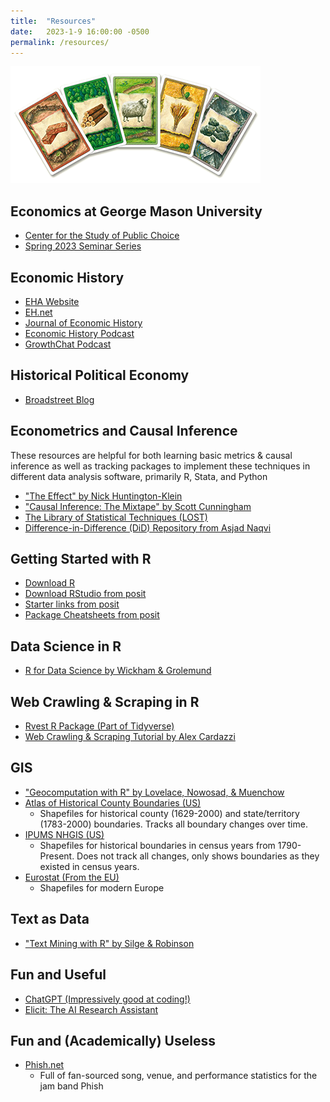 ```yaml
---
title:  "Resources"
date:   2023-1-9 16:00:00 -0500
permalink: /resources/
---
```


![Settlers Resources](/assets/images/catan_resources.png "Settlers Resources")

## Economics at George Mason University

- [Center for the Study of Public Choice](https://publicchoice.gmu.edu)
- [Spring 2023 Seminar Series](https://publicchoice.gmu.edu/center-programs/spring-2023)

## Economic History

- [EHA Website](https://eh.net/eha/)
- [EH.net](https://eh.net)
- [Journal of Economic History](https://www.cambridge.org/core/journals/journal-of-economic-history)
- [Economic History Podcast](https://podcasts.apple.com/us/podcast/the-economic-history-podcast/id1513552663)
- [GrowthChat Podcast](https://podcasts.apple.com/us/podcast/growthchat-by-marco-lecci-and-sascha-o-becker/id1547360381)

## Historical Political Economy

- [Broadstreet Blog](https://broadstreet.blog)

## Econometrics and Causal Inference

These resources are helpful for both learning basic metrics & causal inference as well as tracking packages to implement these techniques in different data analysis software, primarily R, Stata, and Python

- ["The Effect" by Nick Huntington-Klein](https://theeffectbook.net)
- ["Causal Inference: The Mixtape" by Scott Cunningham](https://mixtape.scunning.com)
- [The Library of Statistical Techniques (LOST)](https://lost-stats.github.io)
- [Difference-in-Difference (DiD) Repository from Asjad Naqvi](https://asjadnaqvi.github.io/DiD/)

## Getting Started with R

- [Download R](https://www.r-project.org)
- [Download RStudio from posit](https://posit.co/downloads/)
- [Starter links from posit](https://support.posit.co/hc/en-us/articles/201141096-Getting-Started-with-R)
- [Package Cheatsheets from posit](https://posit.co/resources/cheatsheets/?type=posit-cheatsheets/)

## Data Science in R

- [R for Data Science by Wickham & Grolemund](https://r4ds.had.co.nz/index.html)

## Web Crawling & Scraping in R

- [Rvest R Package (Part of Tidyverse)](https://rvest.tidyverse.org)
- [Web Crawling & Scraping Tutorial by Alex Cardazzi](https://alexcardazzi.github.io/using-r/ew_wvu_2022/web_stuff.html)

## GIS

- ["Geocomputation with R" by Lovelace, Nowosad, & Muenchow](https://geocompr.robinlovelace.net/index.html)
- [Atlas of Historical County Boundaries (US)](https://digital.newberry.org/ahcb/index.html)
  - Shapefiles for historical county (1629-2000) and state/territory (1783-2000) boundaries. Tracks all boundary changes over time.
- [IPUMS NHGIS (US)](https://www.nhgis.org)
  - Shapefiles for historical boundaries in census years from 1790-Present. Does not track all changes, only shows boundaries as they existed in census years.
- [Eurostat (From the EU)](https://ec.europa.eu/eurostat/web/gisco)
  - Shapefiles for modern Europe

## Text as Data

- ["Text Mining with R" by Silge & Robinson](https://www.tidytextmining.com/index.html)

## Fun and Useful

- [ChatGPT (Impressively good at coding!)](https://chat.openai.com)
- [Elicit: The AI Research Assistant](https://elicit.org/)

## Fun and (Academically) Useless

- [Phish.net](https://phish.net)
  - Full of fan-sourced song, venue, and performance statistics for the jam band Phish